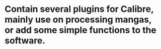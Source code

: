 # Contain several plugins for Calibre, mainly use on processing mangas, or add some simple functions to the software. 